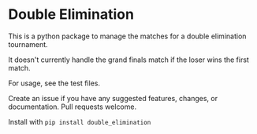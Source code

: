 # Double Elimination
This is a python package to manage the matches for a double elimination tournament.

It doesn't currently handle the grand finals match if the loser wins the first match.

For usage, see the test files.

Create an issue if you have any suggested features, changes, or documentation. Pull requests welcome.

Install with `pip install double_elimination`
